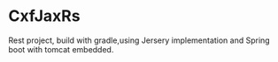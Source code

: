 # CxfJaxRs

Rest project, build with gradle,using Jersery implementation and Spring boot with tomcat embedded.
